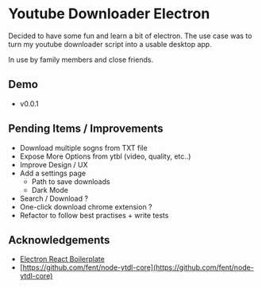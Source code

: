 # Youtube Downloader Electron

Decided to have some fun and learn a bit of electron.
The use case was to turn my youtube downloader script into a usable desktop app.

In use by family members and close friends.

## Demo

- v0.0.1

## Pending Items / Improvements

- Download multiple sogns from TXT file
- Expose More Options from ytbl (video, quality, etc..)
- Improve Design / UX
- Add a settings page
  - Path to save downloads
  - Dark Mode
- Search / Download ?
- One-click download chrome extension ?
- Refactor to follow best practises + write tests

## Acknowledgements

- [Electron React Boilerplate](https://github.com/electron-react-boilerplate/electron-react-boilerplate)
- [https://github.com/fent/node-ytdl-core](https://github.com/fent/node-ytdl-core)
